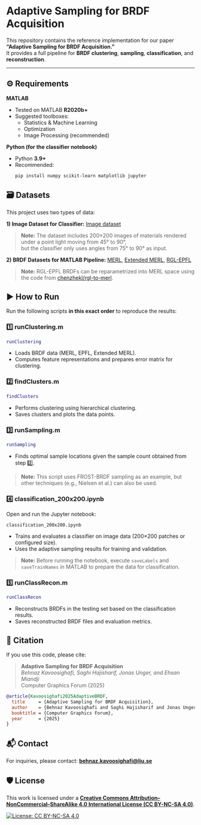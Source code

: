 # Adaptive Sampling for BRDF Acquisition 

This repository contains the reference implementation for our paper **“Adaptive Sampling for BRDF Acquisition.”**  
It provides a full pipeline for **BRDF clustering**, **sampling**, **classification**, and **reconstruction**.

---

## ⚙️ Requirements

**MATLAB**
- Tested on MATLAB **R2020b+**
- Suggested toolboxes:
  - Statistics & Machine Learning
  - Optimization
  - Image Processing (recommended)

**Python (for the classifier notebook)**
- Python **3.9+**
- Recommended:
  ```bash
  pip install numpy scikit-learn matplotlib jupyter
  ```

## 🗃️ Datasets
This project uses two types of data:

**1) Image Dataset for Classifier:** [Image dataset](https://liuonline-my.sharepoint.com/:u:/g/personal/behka57_liu_se/EXr5CAJ6h4ZDlz9JiQzAJfoBDDH_9nRX9iPfRkMUMhphXg?e=8vgfgz)
> **Note:** The dataset includes 200×200 images of materials rendered under a point light moving from 45° to 90°,  
> but the classifier only uses angles from 75° to 90° as input.

**2) BRDF Datasets for MATLAB Pipeline:** [MERL](https://cdfg.csail.mit.edu/wojciech/brdfdatabase), [Extended MERL](https://ana-serrano.github.io/projects/Material-Appearance.html), [RGL-EPFL](https://rgl.epfl.ch/materials)
> **Note:** RGL-EPFL BRDFs can be reparametrized into MERL space using the code from [chenzhekl/rgl-to-merl](https://github.com/chenzhekl/rgl-to-merl).

## ▶️ How to Run

Run the following scripts **in this exact order** to reproduce the results:

### 1️⃣ runClustering.m
```matlab
runClustering
```
- Loads BRDF data (MERL, EPFL, Extended MERL).
- Computes feature representations and prepares error matrix for clustering.

### 2️⃣ findClusters.m
```matlab
findClusters
```
- Performs clustering using hierarchical clustering.
- Saves clusters and plots the data points.

### 3️⃣ runSampling.m
```matlab
runSampling
```
- Finds optimal sample locations given the sample count obtained from step 2️⃣.

> **Note:** This script uses FROST-BRDF sampling as an example, but other techniques (e.g., Nielsen et al.) can also be used.

### 4️⃣ classification_200x200.ipynb
Open and run the Jupyter notebook:
```
classification_200x200.ipynb
```
- Trains and evaluates a classifier on image data (200×200 patches or configured size).
- Uses the adaptive sampling results for training and validation.

> **Note:** Before running the notebook, execute `saveLabels` and `saveTrainNames` in MATLAB to prepare the data for classification.

### 5️⃣ runClassRecon.m
```matlab
runClassRecon
```
- Reconstructs BRDFs in the testing set based on the classification results.
- Saves reconstructed BRDF files and evaluation metrics.

## 📄 Citation
If you use this code, please cite:

> **Adaptive Sampling for BRDF Acquisition**  
> *Behnaz Kavoosighafi, Saghi Hajisharif, Jonas Unger, and Ehsan Miandji*  
> Computer Graphics Forum (2025)

```bibtex
@article{Kavoosighafi2025AdaptiveBRDF,
  title     = {Adaptive Sampling for BRDF Acquisition},
  author    = {Behnaz Kavoosighafi and Saghi Hajisharif and Jonas Unger and Ehsan Miandji},
  booktitle = {Computer Graphics Forum},
  year      = {2025}
}
```
## 📬 Contact

For inquiries, please contact: **behnaz.kavoosighafi@liu.se**

## 🛡️ License

This work is licensed under a [**Creative Commons Attribution–NonCommercial–ShareAlike 4.0 International License (CC BY-NC-SA 4.0)**](https://creativecommons.org/licenses/by-nc-sa/4.0/).

[![License: CC BY-NC-SA 4.0](https://img.shields.io/badge/License-CC%20BY--NC--SA%204.0-blue.svg)](https://creativecommons.org/licenses/by-nc-sa/4.0/)
